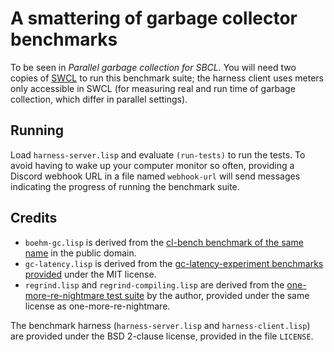 # A smattering of garbage collector benchmarks

To be seen in *Parallel garbage collection for SBCL*. You will need two copies of
[SWCL](https://github.com/no-defun-allowed/swcl) to run this benchmark suite; the
harness client uses meters only accessible in SWCL (for measuring real and run time
of garbage collection, which differ in parallel settings).

## Running

Load `harness-server.lisp` and evaluate `(run-tests)` to run the tests. To avoid
having to wake up your computer monitor so often, providing a Discord webhook URL
in a file named `webhook-url` will send messages indicating the progress of running
the benchmark suite.

## Credits

- `boehm-gc.lisp` is derived from the [cl-bench benchmark of the same name](https://gitlab.common-lisp.net/ansi-test/cl-bench/-/blob/master/files/boehm-gc.lisp) in the public domain.
- `gc-latency.lisp` is derived from the [gc-latency-experiment benchmarks](https://github.com/WillSewell/gc-latency-experiment/blob/master/common-lisp/main.lisp) [provided](https://github.com/WillSewell/gc-latency-experiment/issues/28) under the MIT license.
- `regrind.lisp` and `regrind-compiling.lisp` are derived from the [one-more-re-nightmare test suite](https://github.com/telekons/one-more-re-nightmare/blob/master/Tests/regrind.lisp) by the author, provided under the same license as one-more-re-nightmare.

The benchmark harness (`harness-server.lisp` and `harness-client.lisp`) are provided
under the BSD 2-clause license, provided in the file `LICENSE`.
